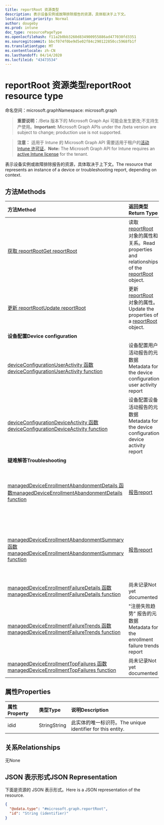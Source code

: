 ```yaml
---
title: reportRoot 资源类型
description: 表示设备实例或故障排除报告的资源，具体取决于上下文。
localization_priority: Normal
author: dougeby
ms.prod: intune
doc_type: resourcePageType
ms.openlocfilehash: f11a2b0bb3260d834900955886ad477030fd3351
ms.sourcegitcommit: bbcf074f0be9d5e02f84c290122850cc5968fb1f
ms.translationtype: MT
ms.contentlocale: zh-CN
ms.lasthandoff: 04/14/2020
ms.locfileid: "43473534"
---
```

# <a name="reportroot-resource-type"></a><span data-ttu-id="9e86f-103">reportRoot 资源类型</span><span class="sxs-lookup"><span data-stu-id="9e86f-103">reportRoot resource type</span></span>

<span data-ttu-id="9e86f-104">命名空间：microsoft.graph</span><span class="sxs-lookup"><span data-stu-id="9e86f-104">Namespace: microsoft.graph</span></span>

> <span data-ttu-id="9e86f-105">**重要说明：**/Beta 版本下的 Microsoft Graph Api 可能会发生更改;不支持生产使用。</span><span class="sxs-lookup"><span data-stu-id="9e86f-105">**Important:** Microsoft Graph APIs under the /beta version are subject to change; production use is not supported.</span></span>

> <span data-ttu-id="9e86f-106">**注意：** 适用于 Intune 的 Microsoft Graph API 需要适用于租户的[活动 Intune 许可证](https://go.microsoft.com/fwlink/?linkid=839381)。</span><span class="sxs-lookup"><span data-stu-id="9e86f-106">**Note:** The Microsoft Graph API for Intune requires an [active Intune license](https://go.microsoft.com/fwlink/?linkid=839381) for the tenant.</span></span>

<span data-ttu-id="9e86f-107">表示设备实例或故障排除报告的资源，具体取决于上下文。</span><span class="sxs-lookup"><span data-stu-id="9e86f-107">The resource that represents an instance of a device or troubleshooting report, depending on context.</span></span>

## <a name="methods"></a><span data-ttu-id="9e86f-108">方法</span><span class="sxs-lookup"><span data-stu-id="9e86f-108">Methods</span></span>
|<span data-ttu-id="9e86f-109">方法</span><span class="sxs-lookup"><span data-stu-id="9e86f-109">Method</span></span>|<span data-ttu-id="9e86f-110">返回类型</span><span class="sxs-lookup"><span data-stu-id="9e86f-110">Return Type</span></span>|<span data-ttu-id="9e86f-111">说明</span><span class="sxs-lookup"><span data-stu-id="9e86f-111">Description</span></span>|
|:---|:---|:---|
|[<span data-ttu-id="9e86f-112">获取 reportRoot</span><span class="sxs-lookup"><span data-stu-id="9e86f-112">Get reportRoot</span></span>](../api/intune-shared-reportroot-get.md)|<span data-ttu-id="9e86f-113">读取 [reportRoot](../resources/intune-shared-reportroot.md) 对象的属性和关系。</span><span class="sxs-lookup"><span data-stu-id="9e86f-113">Read properties and relationships of the [reportRoot](../resources/intune-shared-reportroot.md) object.</span></span>|
|[<span data-ttu-id="9e86f-114">更新 reportRoot</span><span class="sxs-lookup"><span data-stu-id="9e86f-114">Update reportRoot</span></span>](../api/intune-shared-reportroot-update.md)|<span data-ttu-id="9e86f-115">更新 [reportRoot](../resources/intune-shared-reportroot.md) 对象的属性。</span><span class="sxs-lookup"><span data-stu-id="9e86f-115">Update the properties of a [reportRoot](../resources/intune-shared-reportroot.md) object.</span></span>|
|<span data-ttu-id="9e86f-116">**设备配置**</span><span class="sxs-lookup"><span data-stu-id="9e86f-116">**Device configuration**</span></span>|
|[<span data-ttu-id="9e86f-117">deviceConfigurationUserActivity 函数</span><span class="sxs-lookup"><span data-stu-id="9e86f-117">deviceConfigurationUserActivity function</span></span>](../api/intune-shared-reportroot-deviceconfigurationuseractivity.md)|<span data-ttu-id="9e86f-118">设备配置用户活动报告的元数据</span><span class="sxs-lookup"><span data-stu-id="9e86f-118">Metadata for the device configuration user activity report</span></span>|
|[<span data-ttu-id="9e86f-119">deviceConfigurationDeviceActivity 函数</span><span class="sxs-lookup"><span data-stu-id="9e86f-119">deviceConfigurationDeviceActivity function</span></span>](../api/intune-shared-reportroot-deviceconfigurationdeviceactivity.md)|<span data-ttu-id="9e86f-120">设备配置设备活动报告的元数据</span><span class="sxs-lookup"><span data-stu-id="9e86f-120">Metadata for the device configuration device activity report</span></span>|
|<span data-ttu-id="9e86f-121">**疑难解答**</span><span class="sxs-lookup"><span data-stu-id="9e86f-121">**Troubleshooting**</span></span>|
|[<span data-ttu-id="9e86f-122">managedDeviceEnrollmentAbandonmentDetails 函数</span><span class="sxs-lookup"><span data-stu-id="9e86f-122">managedDeviceEnrollmentAbandonmentDetails function</span></span>](../api/intune-shared-reportroot-manageddeviceenrollmentabandonmentdetails.md)|[<span data-ttu-id="9e86f-123">报告</span><span class="sxs-lookup"><span data-stu-id="9e86f-123">report</span></span>](../resources/intune-shared-report.md)|<span data-ttu-id="9e86f-124">注册 abandonment 详细信息报告的元数据</span><span class="sxs-lookup"><span data-stu-id="9e86f-124">Metadata for Enrollment abandonment details report</span></span>|
|[<span data-ttu-id="9e86f-125">managedDeviceEnrollmentAbandonmentSummary 函数</span><span class="sxs-lookup"><span data-stu-id="9e86f-125">managedDeviceEnrollmentAbandonmentSummary function</span></span>](../api/intune-shared-reportroot-manageddeviceenrollmentabandonmentsummary.md)|[<span data-ttu-id="9e86f-126">报告</span><span class="sxs-lookup"><span data-stu-id="9e86f-126">report</span></span>](../resources/intune-shared-report.md)|<span data-ttu-id="9e86f-127">注册 abandonment 摘要报告的元数据</span><span class="sxs-lookup"><span data-stu-id="9e86f-127">Metadata for Enrollment abandonment summary report</span></span>|
|[<span data-ttu-id="9e86f-128">managedDeviceEnrollmentFailureDetails 函数</span><span class="sxs-lookup"><span data-stu-id="9e86f-128">managedDeviceEnrollmentFailureDetails function</span></span>](../api/intune-shared-reportroot-manageddeviceenrollmentfailuredetails.md)|<span data-ttu-id="9e86f-129">尚未记录</span><span class="sxs-lookup"><span data-stu-id="9e86f-129">Not yet documented</span></span>|
|[<span data-ttu-id="9e86f-130">managedDeviceEnrollmentFailureTrends 函数</span><span class="sxs-lookup"><span data-stu-id="9e86f-130">managedDeviceEnrollmentFailureTrends function</span></span>](../api/intune-shared-reportroot-manageddeviceenrollmentfailuretrends.md)|<span data-ttu-id="9e86f-131">"注册失败趋势" 报告的元数据</span><span class="sxs-lookup"><span data-stu-id="9e86f-131">Metadata for the enrollment failure trends report</span></span>|
|[<span data-ttu-id="9e86f-132">managedDeviceEnrollmentTopFailures 函数</span><span class="sxs-lookup"><span data-stu-id="9e86f-132">managedDeviceEnrollmentTopFailures function</span></span>](../api/intune-shared-reportroot-manageddeviceenrollmenttopfailures.md)|<span data-ttu-id="9e86f-133">尚未记录</span><span class="sxs-lookup"><span data-stu-id="9e86f-133">Not yet documented</span></span>|

## <a name="properties"></a><span data-ttu-id="9e86f-134">属性</span><span class="sxs-lookup"><span data-stu-id="9e86f-134">Properties</span></span>
|<span data-ttu-id="9e86f-135">属性</span><span class="sxs-lookup"><span data-stu-id="9e86f-135">Property</span></span>|<span data-ttu-id="9e86f-136">类型</span><span class="sxs-lookup"><span data-stu-id="9e86f-136">Type</span></span>|<span data-ttu-id="9e86f-137">说明</span><span class="sxs-lookup"><span data-stu-id="9e86f-137">Description</span></span>|
|:---|:---|:---|
|<span data-ttu-id="9e86f-138">id</span><span class="sxs-lookup"><span data-stu-id="9e86f-138">id</span></span>|<span data-ttu-id="9e86f-139">String</span><span class="sxs-lookup"><span data-stu-id="9e86f-139">String</span></span>|<span data-ttu-id="9e86f-140">此实体的唯一标识符。</span><span class="sxs-lookup"><span data-stu-id="9e86f-140">The unique identifier for this entity.</span></span>|

## <a name="relationships"></a><span data-ttu-id="9e86f-141">关系</span><span class="sxs-lookup"><span data-stu-id="9e86f-141">Relationships</span></span>
<span data-ttu-id="9e86f-142">无</span><span class="sxs-lookup"><span data-stu-id="9e86f-142">None</span></span>

## <a name="json-representation"></a><span data-ttu-id="9e86f-143">JSON 表示形式</span><span class="sxs-lookup"><span data-stu-id="9e86f-143">JSON Representation</span></span>
<span data-ttu-id="9e86f-144">下面是资源的 JSON 表示形式。</span><span class="sxs-lookup"><span data-stu-id="9e86f-144">Here is a JSON representation of the resource.</span></span>
<!-- {
  "blockType": "resource",
  "keyProperty": "id",
  "@odata.type": "microsoft.graph.reportRoot"
}
-->
``` json
{
  "@odata.type": "#microsoft.graph.reportRoot",
  "id": "String (identifier)"
}
```



